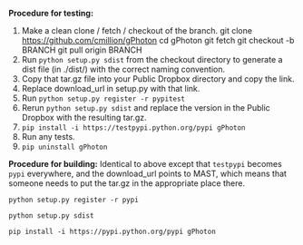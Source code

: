 **Procedure for testing:**
1. Make a clean clone / fetch / checkout of the branch.
    git clone https://github.com/cmillion/gPhoton
    cd gPhoton
    git fetch
    git checkout -b BRANCH
    git pull origin BRANCH
2. Run `python setup.py sdist` from the checkout directory to generate a dist file (in ./dist/) with the correct naming convention.
3. Copy that tar.gz file into your Public Dropbox directory and copy the link.
4. Replace download_url in setup.py with that link.
5. Run `python setup.py register -r pypitest`
6. Rerun `python setup.py sdist` and replace the version in the Public Dropbox with the resulting tar.gz.
7. `pip install -i https://testpypi.python.org/pypi gPhoton`
8. Run any tests.
9. `pip uninstall gPhoton`

**Procedure for building:**
Identical to above except that `testpypi` becomes `pypi` everywhere, and the download_url points to MAST, which means that someone needs to put the tar.gz in the appropriate place there.

`python setup.py register -r pypi`

`python setup.py sdist`

`pip install -i https://pypi.python.org/pypi gPhoton`
